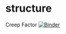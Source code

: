 # structure

Creep Factor
[![Binder](https://mybinder.org/badge_logo.svg)](https://mybinder.org/v2/gh/boomorangutango/structure/main?urlpath=voila%2Frender%2Fcreep_factor_2.ipynb)
